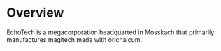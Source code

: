 # Overview
EchoTech is a megacorporation headquarted in Mosskach that primarily manufactures magitech made with orichalcum.
